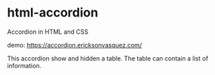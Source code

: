 # html-accordion
Accordion in HTML and CSS

demo: https://accordion.ericksonvasquez.com/

This accordion show and hidden a table. The table can contain a list of information.
